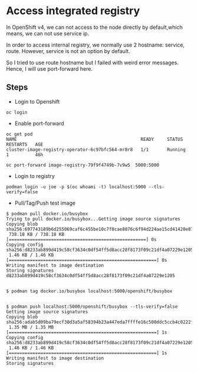 # Access integrated registry

In OpenShift v4, we can not access to the node directly by default,which means, we can not use service ip.

In order to access internal registry, we normally use 2 hostname: service, route. However, service is not an option by default.

So I tried to use route hostname but I failed with weird error messages. Hence, I will use port-forward here.

## Steps
- Login to Openshift
```
oc login
```

- Enable port-forward 
```
oc get pod 
NAME                                               READY     STATUS    RESTARTS   AGE
cluster-image-registry-operator-6c97bfc564-mr8r8   1/1       Running   1          46h

oc port-forward image-registry-79f9f4749b-7v9w5  5000:5000

```
- Login to registry
```
podman login -u joe -p $(oc whoami -t) localhost:5000 --tls-verify=false
```

- Pull/Tag/Push test image
```
$ podman pull docker.io/busybox
Trying to pull docker.io/busybox...Getting image source signatures
Copying blob sha256:697743189b6d255069caf6c455be10c7f8cae8076c6f94d224ae15cd41420e87
 738.18 KB / 738.18 KB [====================================================] 0s
Copying config sha256:d8233ab899d419c58cf3634c0df54ff5d8acc28f8173f09c21df4a07229e1205
 1.46 KB / 1.46 KB [========================================================] 0s
Writing manifest to image destination
Storing signatures
d8233ab899d419c58cf3634c0df54ff5d8acc28f8173f09c21df4a07229e1205


$ podman tag docker.io/busybox localhost:5000/openshift/busybox


$ podman push localhost:5000/openshift/busybox --tls-verify=false
Getting image source signatures
Copying blob sha256:adab5d09ba79ecf30d3a5af58394b23a447eda7ffffe16c500ddc5ccb4c0222f
 1.35 MB / 1.35 MB [========================================================] 1s
Copying config sha256:d8233ab899d419c58cf3634c0df54ff5d8acc28f8173f09c21df4a07229e1205
 1.46 KB / 1.46 KB [========================================================] 1s
Writing manifest to image destination
Storing signatures

```
